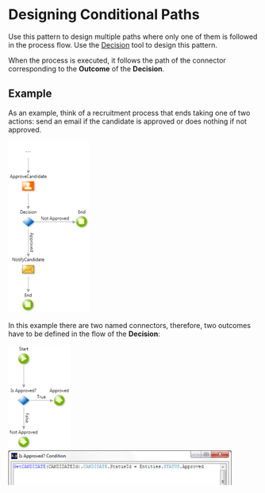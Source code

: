 # Designing Conditional Paths

Use this pattern to design multiple paths where only one of them is followed in the process flow. Use the [Decision](<../../../ref/lang/auto/Class.Decision.final.md>) tool to design this pattern.

When the process is executed, it follows the path of the connector corresponding to the **Outcome** of the **Decision**.

## Example

As an example, think of a recruitment process that ends taking one of two actions: send an email if the candidate is approved or does nothing if not approved.

![](images/conditional-braches.png)

In this example there are two named connectors, therefore, two outcomes have to be defined in the flow of the **Decision**:

![](images/decision-flow.png)![](images/decision-if-condition.png)
